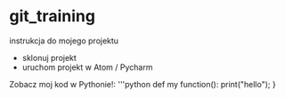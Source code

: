 # git_training

instrukcja do mojego projektu

* sklonuj projekt
* uruchom projekt w Atom / Pycharm

Zobacz moj kod w Pythonie!:
'''python
def my function():
 print("hello");
}
```

